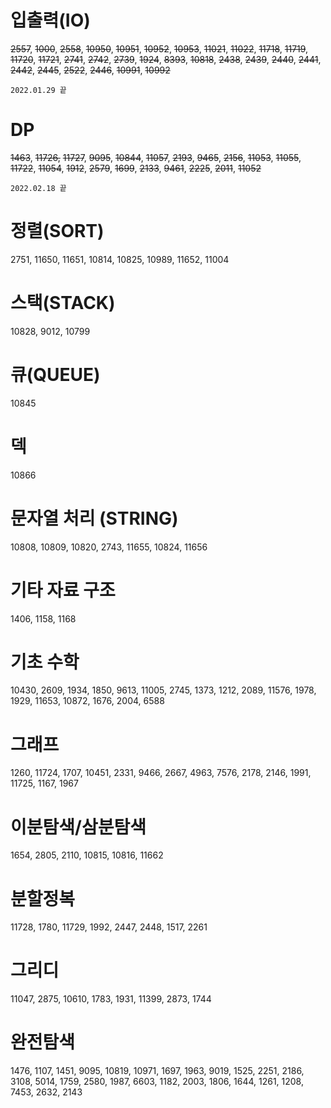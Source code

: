 # 입출력(IO)

~~2557~~, ~~1000~~, ~~2558~~, ~~10950~~, ~~10951~~, ~~10952~~, ~~10953~~, ~~11021~~, ~~11022~~, ~~11718~~, ~~11719~~, ~~11720~~, ~~11721~~, ~~2741~~, ~~2742~~, ~~2739~~, ~~1924~~, ~~8393~~, ~~10818~~, ~~2438~~, ~~2439~~, ~~2440~~, ~~2441~~, ~~2442~~, ~~2445~~, ~~2522~~, ~~2446~~, ~~10991~~, ~~10992~~ 

`2022.01.29 끝`    

# DP 
~~1463~~, ~~11726,~~ ~~11727~~, ~~9095~~, ~~10844~~, ~~11057~~, ~~2193~~, ~~9465~~, ~~2156~~, ~~11053~~, ~~11055~~, ~~11722~~, ~~11054~~, ~~1912~~, ~~2579~~, ~~1699~~, ~~2133~~, ~~9461~~, ~~2225~~, ~~2011~~, ~~11052~~

`2022.02.18 끝` 

 

# 정렬(SORT)  
2751, 11650, 11651, 10814, 10825, 10989, 11652, 11004

 

# 스택(STACK) 

10828, 9012, 10799

 

# 큐(QUEUE) 

10845

 

# 덱 

10866

 

# 문자열 처리 (STRING)

10808, 10809, 10820, 2743, 11655, 10824, 11656

 

# 기타 자료 구조 

1406, 1158, 1168

 

# 기초 수학 

10430, 2609, 1934, 1850, 9613, 11005, 2745, 1373, 1212, 2089, 11576, 1978, 1929, 11653, 10872, 1676, 2004, 6588  



# 그래프 

 1260, 11724, 1707, 10451, 2331, 9466, 2667, 4963, 7576, 2178, 2146, 1991, 11725, 1167, 1967



# 이분탐색/삼분탐색 

1654, 2805, 2110, 10815, 10816, 11662



# 분할정복 

 11728, 1780, 11729, 1992, 2447, 2448, 1517, 2261



# 그리디 

 11047, 2875, 10610, 1783, 1931, 11399, 2873, 1744 



# 완전탐색 

1476, 1107, 1451, 9095, 10819, 10971, 1697, 1963, 9019, 1525, 2251, 2186, 3108, 5014, 1759, 2580, 1987, 6603, 1182, 2003, 1806, 1644, 1261, 1208, 7453, 2632, 2143
